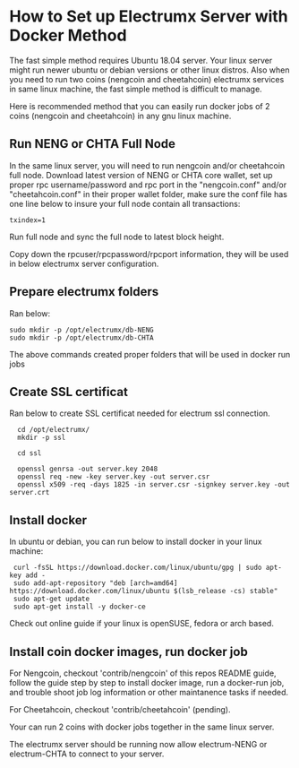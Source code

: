 # How to Set up Electrumx Server with Docker Method

The fast simple method requires Ubuntu 18.04 server. Your linux server might run newer ubuntu or debian versions or other linux distros. Also when you need to run two coins (nengcoin and cheetahcoin)
electrumx services in same linux machine, the fast simple method is difficult to manage.

Here is recommended method that you can easily run docker jobs of 2 coins (nengcoin and cheetahcoin) in any gnu linux machine.


## Run NENG or CHTA Full Node

In the same linux server, you will need to run nengcoin and/or cheetahcoin full node.  Download latest version of NENG or CHTA core wallet, set up proper
rpc username/password and rpc port in the "nengcoin.conf" and/or "cheetahcoin.conf" in their proper wallet folder, make sure the conf file has one line below to insure your full node contain all transactions:

```
txindex=1
```

Run full node and sync the full node to latest block height.

Copy down the rpcuser/rpcpassword/rpcport information, they will be used in below electrumx server configuration.

## Prepare electrumx folders

Ran below:
```
sudo mkdir -p /opt/electrumx/db-NENG
sudo mkdir -p /opt/electrumx/db-CHTA
```
The above commands created proper folders that will be used in docker run jobs

## Create SSL certificat

Ran below to create SSL certificat needed for electrum ssl connection. 
```
  cd /opt/electrumx/
  mkdir -p ssl

  cd ssl

  openssl genrsa -out server.key 2048
  openssl req -new -key server.key -out server.csr
  openssl x509 -req -days 1825 -in server.csr -signkey server.key -out server.crt
```



## Install docker

In ubuntu or debian, you can run below to install docker in your linux machine:

```
 curl -fsSL https://download.docker.com/linux/ubuntu/gpg | sudo apt-key add -
 sudo add-apt-repository "deb [arch=amd64] https://download.docker.com/linux/ubuntu $(lsb_release -cs) stable"
 sudo apt-get update
 sudo apt-get install -y docker-ce
```

Check out online guide if your linux is openSUSE, fedora or arch based.


## Install coin docker images, run docker job

For Nengcoin,  checkout 'contrib/nengcoin' of this repos README guide, follow the guide step by step to install docker image, run a docker-run job, and trouble shoot
job log information or other maintanence tasks if needed.

For Cheetahcoin, checkout 'contrib/cheetahcoin' (pending).

Your can run 2 coins with docker jobs together in the same linux server. 

The electrumx server should be running now allow electrum-NENG or electrum-CHTA to connect to your server.
